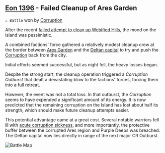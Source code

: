 ## [Eon 1396](<https://zeithalt.github.io/t/#eon1396>) - Failed Cleanup of Ares Garden

`⚔️ Battle` won by [Corruption](<https://zeithalt.github.io/r/corruption.html>)

After the recent [failed attempt to clean up Webified Hills](<https://zeithalt.github.io/t/#eon1389>), the mood on the island was pessimistic.

A combined factions' force gathered a relatively modest cleanup crew at the border between [Ares Garden](<https://zeithalt.github.io/r/ares_gardens.html>) and the [Deltan capital](<https://zeithalt.github.io/r/purple_deeps.html>) to try and push the [Corruption](<https://zeithalt.github.io/r/corruption.html>) back from the city.

Initial efforts seemed successful, but as night fell, the heavy losses began.

Despite the strong start, the cleanup operation triggered a _Corruption Outburst_ that dealt a devastating blow to the factions' forces, forcing them into a full retreat.

However, the event was not a total loss. In that outburst, the _Corruption_ seems to have expended a significant amount of its energy. It is now predicted that the remaining corruption on the Island has lost about half its strength, which should make future cleanup attempts easier.

This potential advantage came at a great cost. Several notable warriors fell ill with [acute corruption sickness](<https://zeithalt.github.io/r/cr_sickness.html>), and more importantly, the protective buffer between the corrupted Ares region and Purple Deeps was breached. The Deltan capital now lies directly in range of the next major CR Outburst.

![Battle Map](https://zeithalt.github.io/t/m/eon1396.png)

<!---
type: battle
number: 126
place: ares_gardens
attacker: dc
defender: cr
winner: cr
start: 1758552454
end: 1758726002
-->